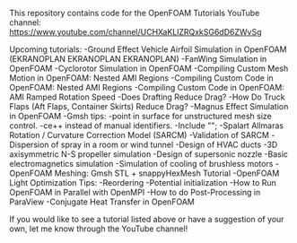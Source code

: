 This repository contains code for the OpenFOAM Tutorials YouTube channel: https://www.youtube.com/channel/UCHXaKLlZRQxkSG6dD6ZWvSg

Upcoming tutorials:
-Ground Effect Vehicle Airfoil Simulation in OpenFOAM (EKRANOPLAN EKRANOPLAN EKRANOPLAN)
-FanWing Simulation in OpenFOAM
-Cyclorotor Simulation in OpenFOAM
-Compiling Custom Mesh Motion in OpenFOAM: Nested AMI Regions
-Compiling Custom Code in OpenFOAM: Nested AMI Regions
-Compiling Custom Code in OpenFOAM: AMI Ramped Rotation Speed
-Does Drafting Reduce Drag?
-How Do Truck Flaps (Aft Flaps, Container Skirts) Reduce Drag?
-Magnus Effect Simulation in OpenFOAM
-Gmsh tips:
	-point in surface for unstructured mesh size control.
	-ce++ instead of manual identifiers.
	-Include "";
-Spalart Allmaras Rotation / Curvature Correction Model (SARCM)
-Validation of SARCM
-Dispersion of spray in a room or wind tunnel
-Design of HVAC ducts
-3D axisymmetric N-S propeller simulation
-Design of supersonic nozzle
-Basic electromagnetics simulation
-Simulation of cooling of brushless motors
-OpenFOAM Meshing: Gmsh STL + snappyHexMesh Tutorial
-OpenFOAM Light Optimization Tips:
	-Reordering
	-Potential initialization
-How to Run OpenFOAM in Parallel with OpenMPI
-How to do Post-Processing in ParaView
-Conjugate Heat Transfer in OpenFOAM

If you would like to see a tutorial listed above or have a suggestion of your own, let me know through the YouTube channel!
